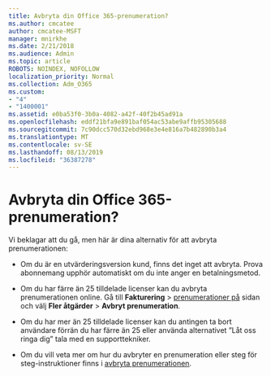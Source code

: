 ```yaml
---
title: Avbryta din Office 365-prenumeration?
ms.author: cmcatee
author: cmcatee-MSFT
manager: mnirkhe
ms.date: 2/21/2018
ms.audience: Admin
ms.topic: article
ROBOTS: NOINDEX, NOFOLLOW
localization_priority: Normal
ms.collection: Adm_O365
ms.custom:
- "4"
- "1400001"
ms.assetid: e0ba53f0-3b0a-4082-a42f-40f2b45ad91a
ms.openlocfilehash: eddf21bfa9e891baf054ac53abe9affb95305688
ms.sourcegitcommit: 7c90dcc570d32ebd968e3e4e816a7b482890b3a4
ms.translationtype: MT
ms.contentlocale: sv-SE
ms.lasthandoff: 08/13/2019
ms.locfileid: "36387278"
---
```

# <a name="canceling-your-office-365-subscription"></a>Avbryta din Office 365-prenumeration?

Vi beklagar att du gå, men här är dina alternativ för att avbryta prenumerationen:
  
- Om du är en utvärderingsversion kund, finns det inget att avbryta. Prova abonnemang upphör automatiskt om du inte anger en betalningsmetod.

- Om du har färre än 25 tilldelade licenser kan du avbryta prenumerationen online. Gå till **Fakturering** \> [prenumerationer på](https://go.microsoft.com/fwlink/p/?linkid=842054) sidan och välj **Fler åtgärder** \> **Avbryt prenumeration**.

- Om du har mer än 25 tilldelade licenser kan du antingen ta bort användare förrän du har färre än 25 eller använda alternativet ”Låt oss ringa dig” tala med en supporttekniker.

- Om du vill veta mer om hur du avbryter en prenumeration eller steg för steg-instruktioner finns i [avbryta prenumerationen](https://docs.microsoft.com/en-us/office365/admin/subscriptions-and-billing/cancel-your-subscription).